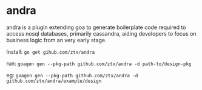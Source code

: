# andra

andra is a plugin extending goa to generate boilerplate code required to access nosql databases, primarily cassandra, 
aiding developers to focus on business logic from an very early stage.

Install:
`go get gihub.com/ztx/andra`

run:
`goagen gen --pkg-path github.com/ztx/andra -d path-to/design-pkg`

eg:
`goagen gen --pkg-path github.com/ztx/andra -d github.com/ztx/andra/example/design`
